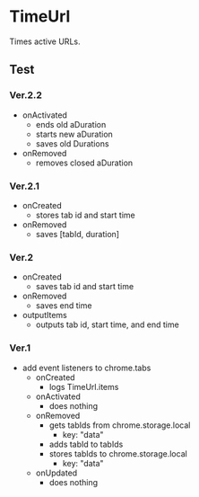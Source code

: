 # TimeUrl

Times active URLs.

## Test

### Ver.2.2

- onActivated
  - ends old aDuration
  - starts new aDuration
  - saves old Durations
- onRemoved
  - removes closed aDuration

### Ver.2.1

- onCreated
  - stores tab id and start time
- onRemoved
  - saves [tabId, duration]

### Ver.2

- onCreated
  - saves tab id and start time
- onRemoved
  - saves end time
- outputItems
  - outputs tab id, start time, and end time

### Ver.1

- add event listeners to chrome.tabs
  - onCreated
    - logs TimeUrl.items
  - onActivated
    - does nothing
  - onRemoved
    - gets tabIds from chrome.storage.local
	  - key: "data"
	- adds tabId to tabIds
    - stores tabIds to chrome.storage.local
	  - key: "data"
  - onUpdated
    - does nothing
